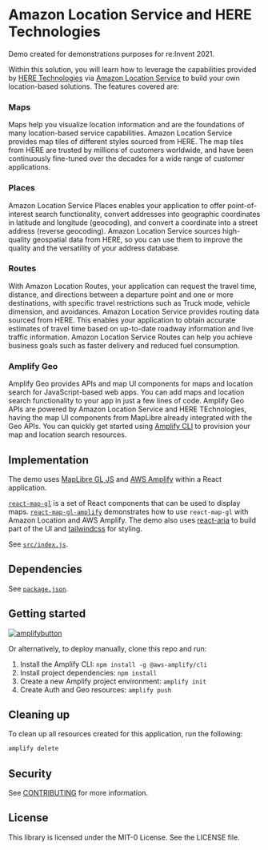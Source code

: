# Amazon Location Service and HERE Technologies

Demo created for demonstrations purposes for re:Invent 2021.

Within this solution, you will learn how to leverage the capabilities provided by [HERE Technologies](https://aws.amazon.com/location/data-providers/here-technologies/) via [Amazon Location Service](https://aws.amazon.com/location) to build your own location-based solutions. The features covered are:

### Maps

Maps help you visualize location information and are the foundations of many location-based service capabilities. Amazon Location Service provides map tiles of different styles sourced from HERE. The map tiles from HERE are trusted by millions of customers worldwide, and have been continuously fine-tuned over the decades for a wide range of customer applications.  

### Places

Amazon Location Service Places enables your application to offer point-of-interest search functionality, convert addresses into geographic coordinates in latitude and longitude (geocoding), and convert a coordinate into a street address (reverse geocoding). Amazon Location Service sources high-quality geospatial data from HERE, so you can use them to improve the quality and the versatility of your address database. 

### Routes

With Amazon Location Routes, your application can request the travel time, distance, and directions between a departure point and one or more destinations, with specific travel restrictions such as Truck mode, vehicle dimension, and avoidances. Amazon Location Service provides routing data sourced from HERE. This enables your application to obtain accurate estimates of travel time based on up-to-date roadway information and live traffic information. Amazon Location Service Routes can help you achieve business goals such as faster delivery and reduced fuel consumption. 

### Amplify Geo

Amplify Geo provides APIs and map UI components for maps and location search for JavaScript-based web apps. You can add maps and location search functionality to your app in just a few lines of code. Amplify Geo APIs are powered by Amazon Location Service and HERE TEchnologies, having the map UI components from MapLibre already integrated with the Geo APIs. You can quickly get started using [Amplify CLI](https://docs.amplify.aws/cli/geo/maps/) to provision your map and location search resources.

## Implementation

The demo uses [MapLibre GL JS](https://maplibre.org/maplibre-gl-js-docs/api/) and [AWS Amplify](https://aws.amazon.com/amplify/) within a React application.

[`react-map-gl`](https://visgl.github.io/react-map-gl/) is a set of React components that can be
used to display maps. [`react-map-gl-amplify`](../react-map-gl-amplify/) demonstrates how to use
`react-map-gl` with Amazon Location and AWS Amplify. The demo also uses [react-aria](https://react-spectrum.adobe.com/react-aria/index.html) to build part of the UI and [tailwindcss](https://github.com/tailwindlabs/tailwindcss) for styling.

See [`src/index.js`](src/index.js).

## Dependencies

See [`package.json`](package.json#L6-L22).

## Getting started

[![amplifybutton](https://oneclick.amplifyapp.com/button.svg)](https://console.aws.amazon.com/amplify/home#/deploy?repo=https://github.com/aws-samples/amazon-location-samples/tree/main/)

Or alternatively, to deploy manually, clone this repo and run:

1. Install the Amplify CLI: `npm install -g @aws-amplify/cli`
1. Install project dependencies: `npm install`
1. Create a new Amplify project environment: `amplify init`
1. Create Auth and Geo resources: `amplify push`

## Cleaning up

To clean up all resources created for this application, run the following:

```bash
amplify delete
```

## Security

See [CONTRIBUTING](../CONTRIBUTING.md#security-issue-notifications) for more information.

## License

This library is licensed under the MIT-0 License. See the LICENSE file.
